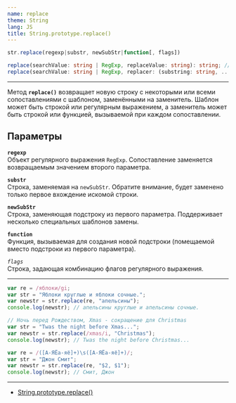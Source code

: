 ```yaml
---
name: replace
theme: String
lang: JS
title: String.prototype.replace()
---
```


```js
str.replace(regexp|substr, newSubStr|function[, flags])
```

```ts
replace(searchValue: string | RegExp, replaceValue: string): string; // ES5
replace(searchValue: string | RegExp, replacer: (substring: string, ...args: any[]) => string): string; // ES5
```

---

Метод **`replace()`** возвращает новую строку с некоторыми или всеми сопоставлениями с шаблоном, заменёнными на заменитель. Шаблон может быть строкой или регулярным выражением, а заменитель может быть строкой или функцией, вызываемой при каждом сопоставлении.

## Параметры

**`regexp`**<br />
Объект регулярного выражения `RegExp`. Сопоставление заменяется возвращаемым значением второго параметра.

**`substr`**<br />
Строка, заменяемая на `newSubStr`. Обратите внимание, будет заменено только первое вхождение искомой строки.

**`newSubStr`**<br />
Строка, заменяющая подстроку из первого параметра. Поддерживает несколько специальных шаблонов замены.

**`function`**<br />
Функция, вызываемая для создания новой подстроки (помещаемой вместо подстроки из первого параметра).

_`flags`_<br />
Строка, задающая комбинацию флагов регулярного выражения.

---

```js
var re = /яблоки/gi;
var str = "Яблоки круглые и яблоки сочные.";
var newstr = str.replace(re, "апельсины");
console.log(newstr); // апельсины круглые и апельсины сочные.
```

```js
// Ночь перед Рождеством, Xmas - сокращение для Christmas
var str = "Twas the night before Xmas...";
var newstr = str.replace(/xmas/i, "Christmas");
console.log(newstr); // Twas the night before Christmas...
```

```js
var re = /([А-ЯЁа-яё]+)\s([А-ЯЁа-яё]+)/;
var str = "Джон Смит";
var newstr = str.replace(re, "$2, $1");
console.log(newstr); // Смит, Джон
```

---

- [String.prototype.replace()](https://developer.mozilla.org/ru/docs/Web/JavaScript/Reference/Global_Objects/String/replace)
